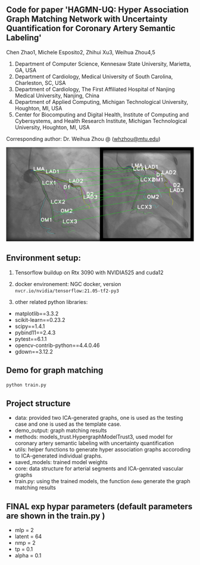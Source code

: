 ##  Code for paper 'HAGMN-UQ: Hyper Association Graph Matching Network with Uncertainty Quantification for Coronary Artery Semantic Labeling'

Chen Zhao1, Michele Esposito2, Zhihui Xu3, Weihua Zhou4,5
1. Department of Computer Science, Kennesaw State University, Marietta, GA, USA
2. Department of Cardiology, Medical University of South Carolina, Charleston, SC, USA
3. Department of Cardiology, The First Affiliated Hospital of Nanjing Medical University, Nanjing, China
4. Department of Applied Computing, Michigan Technological University, Houghton, MI, USA
5. Center for Biocomputing and Digital Health, Institute of Computing and Cybersystems, and Health Research Institute, Michigan Technological University, Houghton, MI, USA

Corresponding author: Dr. Weihua Zhou @ (whzhou@mtu.edu)

![alt text](demo_output/demo.png)

## Environment setup:

1. Tensorflow buildup on Rtx 3090 with NVIDIA525 and cuda12

2. docker environement: NGC docker, version `nvcr.io/nvidia/tensorflow:21.05-tf2-py3`

3. other related python libraries: 

- matplotlib==3.3.2
- scikit-learn==0.23.2
- scipy==1.4.1
- pybind11==2.4.3
- pytest==6.1.1
- opencv-contrib-python==4.4.0.46
- gdown==3.12.2

## Demo for graph matching

`python train.py`


## Project structure

- data: provided two ICA-generated graphs, one is used as the testing case and one is used as the template case.
- demo_output: graph matching results
- methods: models_trust.HypergraphModelTrust3, used model for coronary artery semantic labeling with uncertainty quantification
- utils: helper functions to generate hyper association graphs accoroding to ICA-generated individual graphs.
- saved_models: trained model weights
- core: data structure for arterial segments and ICA-genrated vascular graphs
- train.py: using the trained models, the function `demo` generate the graph matching results

## FINAL exp hypar parameters (default parameters are shown in the train.py )

- mlp = 2
- latent = 64
- nmp = 2
- tp = 0.1
- alpha = 0.1


